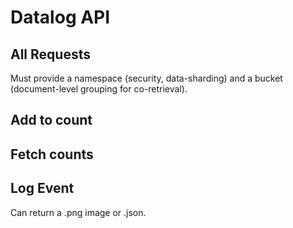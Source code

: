 
# Datalog API

## All Requests

Must provide a namespace (security, data-sharding) 
and a bucket (document-level grouping for co-retrieval).

## Add to count

## Fetch counts

## Log Event

Can return a .png image or .json.